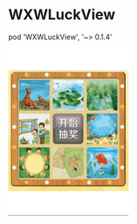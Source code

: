 # WXWLuckView

pod 'WXWLuckView', '~> 0.1.4'

<img src="https://github.com/wangxuewen/WXWLuckView/blob/master/WXWLuckView/Resource/%E4%B9%9D%E5%AE%AB%E6%A0%BC.gif" width="240" alt="抽奖">
